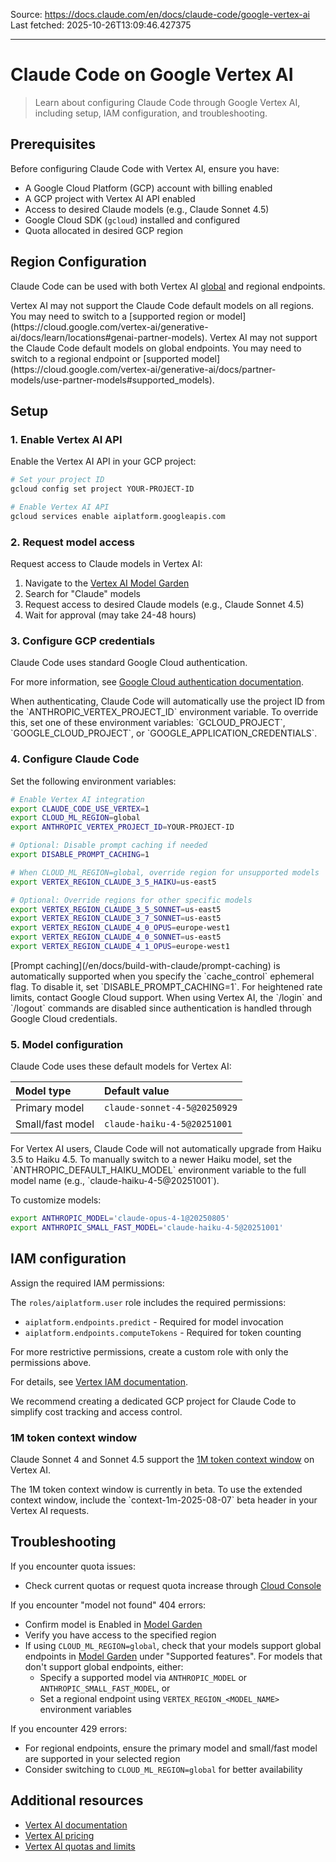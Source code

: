 Source: https://docs.claude.com/en/docs/claude-code/google-vertex-ai
Last fetched: 2025-10-26T13:09:46.427375

---

# Claude Code on Google Vertex AI

> Learn about configuring Claude Code through Google Vertex AI, including setup, IAM configuration, and troubleshooting.

## Prerequisites

Before configuring Claude Code with Vertex AI, ensure you have:

* A Google Cloud Platform (GCP) account with billing enabled
* A GCP project with Vertex AI API enabled
* Access to desired Claude models (e.g., Claude Sonnet 4.5)
* Google Cloud SDK (`gcloud`) installed and configured
* Quota allocated in desired GCP region

## Region Configuration

Claude Code can be used with both Vertex AI [global](https://cloud.google.com/blog/products/ai-machine-learning/global-endpoint-for-claude-models-generally-available-on-vertex-ai) and regional endpoints.

<Note>
  Vertex AI may not support the Claude Code default models on all regions. You may need to switch to a [supported region or model](https://cloud.google.com/vertex-ai/generative-ai/docs/learn/locations#genai-partner-models).
</Note>

<Note>
  Vertex AI may not support the Claude Code default models on global endpoints. You may need to switch to a regional endpoint or [supported model](https://cloud.google.com/vertex-ai/generative-ai/docs/partner-models/use-partner-models#supported_models).
</Note>

## Setup

### 1. Enable Vertex AI API

Enable the Vertex AI API in your GCP project:

```bash  theme={null}
# Set your project ID
gcloud config set project YOUR-PROJECT-ID

# Enable Vertex AI API
gcloud services enable aiplatform.googleapis.com
```

### 2. Request model access

Request access to Claude models in Vertex AI:

1. Navigate to the [Vertex AI Model Garden](https://console.cloud.google.com/vertex-ai/model-garden)
2. Search for "Claude" models
3. Request access to desired Claude models (e.g., Claude Sonnet 4.5)
4. Wait for approval (may take 24-48 hours)

### 3. Configure GCP credentials

Claude Code uses standard Google Cloud authentication.

For more information, see [Google Cloud authentication documentation](https://cloud.google.com/docs/authentication).

<Note>
  When authenticating, Claude Code will automatically use the project ID from the `ANTHROPIC_VERTEX_PROJECT_ID` environment variable. To override this, set one of these environment variables: `GCLOUD_PROJECT`, `GOOGLE_CLOUD_PROJECT`, or `GOOGLE_APPLICATION_CREDENTIALS`.
</Note>

### 4. Configure Claude Code

Set the following environment variables:

```bash  theme={null}
# Enable Vertex AI integration
export CLAUDE_CODE_USE_VERTEX=1
export CLOUD_ML_REGION=global
export ANTHROPIC_VERTEX_PROJECT_ID=YOUR-PROJECT-ID

# Optional: Disable prompt caching if needed
export DISABLE_PROMPT_CACHING=1

# When CLOUD_ML_REGION=global, override region for unsupported models
export VERTEX_REGION_CLAUDE_3_5_HAIKU=us-east5

# Optional: Override regions for other specific models
export VERTEX_REGION_CLAUDE_3_5_SONNET=us-east5
export VERTEX_REGION_CLAUDE_3_7_SONNET=us-east5
export VERTEX_REGION_CLAUDE_4_0_OPUS=europe-west1
export VERTEX_REGION_CLAUDE_4_0_SONNET=us-east5
export VERTEX_REGION_CLAUDE_4_1_OPUS=europe-west1
```

<Note>
  [Prompt caching](/en/docs/build-with-claude/prompt-caching) is automatically supported when you specify the `cache_control` ephemeral flag. To disable it, set `DISABLE_PROMPT_CACHING=1`. For heightened rate limits, contact Google Cloud support.
</Note>

<Note>
  When using Vertex AI, the `/login` and `/logout` commands are disabled since authentication is handled through Google Cloud credentials.
</Note>

### 5. Model configuration

Claude Code uses these default models for Vertex AI:

| Model type       | Default value                |
| :--------------- | :--------------------------- |
| Primary model    | `claude-sonnet-4-5@20250929` |
| Small/fast model | `claude-haiku-4-5@20251001`  |

<Note>
  For Vertex AI users, Claude Code will not automatically upgrade from Haiku 3.5 to Haiku 4.5. To manually switch to a newer Haiku model, set the `ANTHROPIC_DEFAULT_HAIKU_MODEL` environment variable to the full model name (e.g., `claude-haiku-4-5@20251001`).
</Note>

To customize models:

```bash  theme={null}
export ANTHROPIC_MODEL='claude-opus-4-1@20250805'
export ANTHROPIC_SMALL_FAST_MODEL='claude-haiku-4-5@20251001'
```

## IAM configuration

Assign the required IAM permissions:

The `roles/aiplatform.user` role includes the required permissions:

* `aiplatform.endpoints.predict` - Required for model invocation
* `aiplatform.endpoints.computeTokens` - Required for token counting

For more restrictive permissions, create a custom role with only the permissions above.

For details, see [Vertex IAM documentation](https://cloud.google.com/vertex-ai/docs/general/access-control).

<Note>
  We recommend creating a dedicated GCP project for Claude Code to simplify cost tracking and access control.
</Note>

### 1M token context window

Claude Sonnet 4 and Sonnet 4.5 support the [1M token context window](/en/docs/build-with-claude/context-windows#1m-token-context-window) on Vertex AI.

<Note>
  The 1M token context window is currently in beta. To use the extended context window, include the `context-1m-2025-08-07` beta header in your Vertex AI requests.
</Note>

## Troubleshooting

If you encounter quota issues:

* Check current quotas or request quota increase through [Cloud Console](https://cloud.google.com/docs/quotas/view-manage)

If you encounter "model not found" 404 errors:

* Confirm model is Enabled in [Model Garden](https://console.cloud.google.com/vertex-ai/model-garden)
* Verify you have access to the specified region
* If using `CLOUD_ML_REGION=global`, check that your models support global endpoints in [Model Garden](https://console.cloud.google.com/vertex-ai/model-garden) under "Supported features". For models that don't support global endpoints, either:
  * Specify a supported model via `ANTHROPIC_MODEL` or `ANTHROPIC_SMALL_FAST_MODEL`, or
  * Set a regional endpoint using `VERTEX_REGION_<MODEL_NAME>` environment variables

If you encounter 429 errors:

* For regional endpoints, ensure the primary model and small/fast model are supported in your selected region
* Consider switching to `CLOUD_ML_REGION=global` for better availability

## Additional resources

* [Vertex AI documentation](https://cloud.google.com/vertex-ai/docs)
* [Vertex AI pricing](https://cloud.google.com/vertex-ai/pricing)
* [Vertex AI quotas and limits](https://cloud.google.com/vertex-ai/docs/quotas)